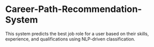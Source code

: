 # Career-Path-Recommendation-System
This system predicts the best job role for a user based on their skills, experience, and qualifications using NLP-driven classification.
